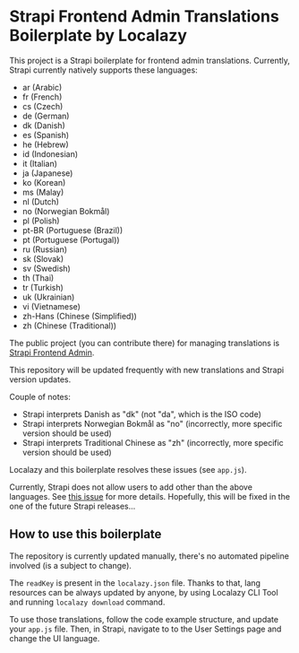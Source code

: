 # Strapi Frontend Admin Translations Boilerplate by Localazy

This project is a Strapi boilerplate for frontend admin translations. Currently, Strapi currently natively supports these languages:
* ar (Arabic)
* fr (French)
* cs (Czech)
* de (German)
* dk (Danish)
* es (Spanish)
* he (Hebrew)
* id (Indonesian)
* it (Italian)
* ja (Japanese)
* ko (Korean)
* ms (Malay)
* nl (Dutch)
* no (Norwegian Bokmål)
* pl (Polish)
* pt-BR (Portuguese (Brazil))
* pt (Portuguese (Portugal))
* ru (Russian)
* sk (Slovak)
* sv (Swedish)
* th (Thai)
* tr (Turkish)
* uk (Ukrainian)
* vi (Vietnamese)
* zh-Hans (Chinese (Simplified))
* zh (Chinese (Traditional))

The public project (you can contribute there) for managing translations is [Strapi Frontend Admin](https://localazy.com/p/strapi-frontend-admin).

This repository will be updated frequently with new translations and Strapi version updates.

Couple of notes:
* Strapi interprets Danish as "dk" (not "da", which is the ISO code)
* Strapi interprets Norwegian Bokmål as "no" (incorrectly, more specific version should be used)
* Strapi interprets Traditional Chinese as "zh" (incorrectly, more specific version should be used)

Localazy and this boilerplate resolves these issues (see `app.js`).

Currently, Strapi does not allow users to add other than the above languages. See [this issue](https://github.com/strapi/strapi/pull/13096) for more details.
Hopefully, this will be fixed in the one of the future Strapi releases...

## How to use this boilerplate

The repository is currently updated manually, there's no automated pipeline involved (is a subject to change).

The `readKey` is present in the `localazy.json` file. Thanks to that, lang resources can be always updated by anyone, by using Localazy CLI Tool and running `localazy download` command.

To use those translations, follow the code example structure, and update your `app.js` file. Then, in Strapi, navigate to to the User Settings page and change the UI language.
